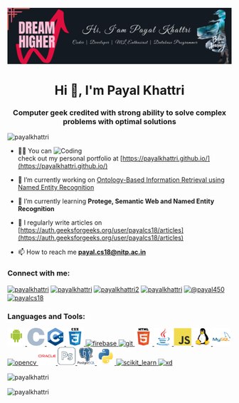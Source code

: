 [![MasterHead](banner.png)](https://payalkhattri.github.io)

<h1 align="center">Hi 👋, I'm Payal Khattri</h1>
<h3 align="center">Computer geek credited with strong ability to solve complex problems with optimal solutions</h3>
<p align="left"> <img src="https://komarev.com/ghpvc/?username=payalkhattri&label=Profile%20views&color=0e75b6&style=flat" alt="payalkhattri" /> </p>

<img align="right" alt="Coding" width="400" src="https://cdn.dribbble.com/users/2646423/screenshots/5507196/computer.gif">

- 👨‍💻 You can check out my personal portfolio at [https://payalkhattri.github.io/](https://payalkhattri.github.io/)


- 🔭 I’m currently working on [Ontology-Based Information Retrieval using Named Entity Recognition](https://drive.google.com/drive/u/2/folders/1fKnBb2LEtxIxGpKCF9b-dcQtQkL1lF-3)

- 🌱 I’m currently learning **Protege, Semantic Web and Named Entity Recognition**


- 📝 I regularly write articles on [https://auth.geeksforgeeks.org/user/payalcs18/articles](https://auth.geeksforgeeks.org/user/payalcs18/articles)

- 📫 How to reach me **payal.cs18@nitp.ac.in**

<h3 align="left">Connect with me:</h3>
<p align="left">
<a href="https://linkedin.com/in/payalkhattri" target="blank"><img align="center" src="https://cdn.jsdelivr.net/npm/simple-icons@3.0.1/icons/linkedin.svg" alt="payalkhattri" height="30" width="40" /></a>
<a href="https://www.codechef.com/users/payalkhattri" target="blank"><img align="center" src="https://cdn.jsdelivr.net/npm/simple-icons@3.1.0/icons/codechef.svg" alt="payalkhattri" height="30" width="40" /></a>
<a href="https://www.hackerrank.com/payalkhattri2" target="blank"><img align="center" src="https://cdn.jsdelivr.net/npm/simple-icons@3.0.1/icons/hackerrank.svg" alt="payalkhattri2" height="30" width="40" /></a>
<a href="https://www.leetcode.com/payalkhattri" target="blank"><img align="center" src="https://cdn.jsdelivr.net/npm/simple-icons@3.0.1/icons/leetcode.svg" alt="payalkhattri" height="30" width="40" /></a>
<a href="https://www.hackerearth.com/@payal450" target="blank"><img align="center" src="https://cdn.jsdelivr.net/npm/simple-icons@3.0.1/icons/hackerearth.svg" alt="@payal450" height="30" width="40" /></a>
<a href="https://auth.geeksforgeeks.org/user/payalcs18" target="blank"><img align="center" src="https://cdn.jsdelivr.net/npm/simple-icons@3.0.1/icons/geeksforgeeks.svg" alt="payalcs18" height="30" width="40" /></a>
</p>

<h3 align="left">Languages and Tools:</h3>
<p align="left"> <a href="https://developer.android.com" target="_blank"> <img src="https://raw.githubusercontent.com/devicons/devicon/master/icons/android/android-original-wordmark.svg" alt="android" width="40" height="40"/> </a> <a href="https://www.cprogramming.com/" target="_blank"> <img src="https://raw.githubusercontent.com/devicons/devicon/master/icons/c/c-original.svg" alt="c" width="40" height="40"/> </a> <a href="https://www.w3schools.com/cpp/" target="_blank"> <img src="https://raw.githubusercontent.com/devicons/devicon/master/icons/cplusplus/cplusplus-original.svg" alt="cplusplus" width="40" height="40"/> </a> <a href="https://www.w3schools.com/css/" target="_blank"> <img src="https://raw.githubusercontent.com/devicons/devicon/master/icons/css3/css3-original-wordmark.svg" alt="css3" width="40" height="40"/> </a> <a href="https://firebase.google.com/" target="_blank"> <img src="https://www.vectorlogo.zone/logos/firebase/firebase-icon.svg" alt="firebase" width="40" height="40"/> </a> <a href="https://git-scm.com/" target="_blank"> <img src="https://www.vectorlogo.zone/logos/git-scm/git-scm-icon.svg" alt="git" width="40" height="40"/> </a> <a href="https://www.w3.org/html/" target="_blank"> <img src="https://raw.githubusercontent.com/devicons/devicon/master/icons/html5/html5-original-wordmark.svg" alt="html5" width="40" height="40"/> </a> <a href="https://www.java.com" target="_blank"> <img src="https://raw.githubusercontent.com/devicons/devicon/master/icons/java/java-original.svg" alt="java" width="40" height="40"/> </a> <a href="https://developer.mozilla.org/en-US/docs/Web/JavaScript" target="_blank"> <img src="https://raw.githubusercontent.com/devicons/devicon/master/icons/javascript/javascript-original.svg" alt="javascript" width="40" height="40"/> </a> <a href="https://www.linux.org/" target="_blank"> <img src="https://raw.githubusercontent.com/devicons/devicon/master/icons/linux/linux-original.svg" alt="linux" width="40" height="40"/> </a> <a href="https://www.mysql.com/" target="_blank"> <img src="https://raw.githubusercontent.com/devicons/devicon/master/icons/mysql/mysql-original-wordmark.svg" alt="mysql" width="40" height="40"/> </a> <a href="https://opencv.org/" target="_blank"> <img src="https://www.vectorlogo.zone/logos/opencv/opencv-icon.svg" alt="opencv" width="40" height="40"/> </a> <a href="https://www.oracle.com/" target="_blank"> <img src="https://raw.githubusercontent.com/devicons/devicon/master/icons/oracle/oracle-original.svg" alt="oracle" width="40" height="40"/> </a> <a href="https://www.photoshop.com/en" target="_blank"> <img src="https://raw.githubusercontent.com/devicons/devicon/master/icons/photoshop/photoshop-line.svg" alt="photoshop" width="40" height="40"/> </a> <a href="https://www.postgresql.org" target="_blank"> <img src="https://raw.githubusercontent.com/devicons/devicon/master/icons/postgresql/postgresql-original-wordmark.svg" alt="postgresql" width="40" height="40"/> </a> <a href="https://www.python.org" target="_blank"> <img src="https://raw.githubusercontent.com/devicons/devicon/master/icons/python/python-original.svg" alt="python" width="40" height="40"/> </a> <a href="https://scikit-learn.org/" target="_blank"> <img src="https://upload.wikimedia.org/wikipedia/commons/0/05/Scikit_learn_logo_small.svg" alt="scikit_learn" width="40" height="40"/> </a> <a href="https://www.adobe.com/products/xd.html" target="_blank"> <img src="https://cdn.worldvectorlogo.com/logos/adobe-xd.svg" alt="xd" width="40" height="40"/> </a> </p>

<p><img align="center" src="https://github-readme-stats.vercel.app/api/top-langs?username=payalkhattri&show_icons=true&locale=en&layout=compact" alt="payalkhattri" /></p>

<p><img align="center" src="https://github-readme-streak-stats.herokuapp.com/?user=payalkhattri&" alt="payalkhattri" /></p>

